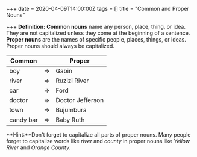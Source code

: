 +++
date = 2020-04-09T14:00:00Z
tags = []
title = "Common and Proper Nouns"

+++
**Definition:** **Common nouns** name any person, place, thing, or idea. They are not capitalized unless they come at the beginning of a sentence. **Proper nouns** are the names of specific people, places, things, or ideas. Proper nouns should always be capitalized.

| Common |  | Proper |
| --- | --- | --- |
| boy | ⇒ | Gabin |
| river | ⇒ | Ruzizi River |
| car | ⇒ | Ford |
| doctor | ⇒ | Doctor Jefferson |
| town | ⇒ | Bujumbura |
| candy bar | ⇒ | Baby Ruth |

**Hint:**Don't forget to capitalize all parts of proper nouns. Many people forget to capitalize words like _river_ and _county_ in proper nouns like _Yellow River_ and _Orange County_.
